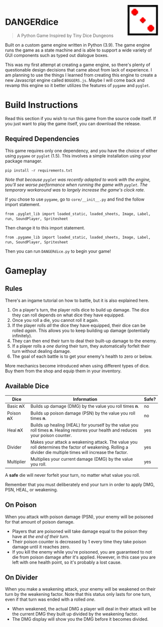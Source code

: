 <img src="app/assets/icon.png" height="100" align="right" />

# DANGERdice

> A Python Game Inspired by Tiny Dice Dungeons

Built on a custom game engine written in Python (3.9). The game engine runs the game as a state machine and 
is able to support a wide variety of GUI components such as typed out dialogue boxes.

This was my first attempt at creating a game engine, so there's plenty of questionable design decisions 
that came about from lack of experience. I am planning to use the things I learned from creating this engine 
to create a new Javascript engine called `BOGGERS.js`. Maybe I will come back and revamp this engine so it
better utilizes the features of `pygame` and `pyglet`. 

# Build Instructions

Read this section if you wish to run this game from the source code itself. 
If you just want to play the game itself, you can download the release.

## Required Dependencies
This game requires only one dependency, and you have the choice of either using `pygame` or `pyglet` (1.5).
This involves a simple installation using your package manager.

```
pip install -r requirements.txt
```

_Note that because `pyglet` was recently adapted to work with the engine, you'll see worse performance 
when running the game with `pyglet`. The temporary workaround was to largely increase the game's clock rate._

If you chose to use `pygame`, go to `core/__init__.py` and find the follow import statement.
```
from .pyglet_lib import loaded_static, loaded_sheets, Image, Label, run, SoundPlayer, Spritesheet
```
Then change it to this import statement.
```
from .pygame_lib import loaded_static, loaded_sheets, Image, Label, run, SoundPlayer, Spritesheet
```

Then you can run `DANGERdice.py` to begin your game!

# Gameplay

## Rules

There's an ingame tutorial on how to battle, but it is also explained here.

1. On a player's turn, the player rolls dice to build up damage. The dice they can roll depends on what dice they have equipped. 
2. Once you roll a die, you cannot roll it again. 
3. If the player rolls _all_ the dice they have equipped, their dice can be rolled _again_. This allows you to keep building up damage (potentially infinitely).
4. They can then end their turn to deal their built-up damage to the enemy.
5. If a player rolls a _one_ during their turn, they automatically forfeit their turn without dealing damage.
5. The goal of each battle is to get your enemy's health to zero or below.

More mechanics become introduced when using different types of dice. Buy them from the shop and equip them in your inventory.

## Available Dice

Dice | Information | Safe?
---- | ----------- | -----
Basic **n**X | Builds up damage (DMG) by the value you roll times **n**. | no
Poison **n**X | Builds up poison damage (PSN) by the value you roll times **n**. | no
Heal **n**X | Builds up healing (HEAL) for yourself by the value you roll times **n**. Healing restores your health and reduces your poison counter. | yes
Divider | Makes your attack a weakening attack. The value you roll determines the factor of weakening. Rolling a divider die multiple times will increase the factor. | yes
Multiplier | Multiplies your current damage (DMG) by the value you roll. | yes

A **safe** die will never forfeit your turn, no matter what value you roll.

Remember that you must deliberately end your turn in order to apply DMG, PSN, HEAL, or weakening.

## On Poison

When you attack with poison damage (PSN), your enemy will be poisoned for that amount of poison damage.
- Players that are poisoned will take damage equal to the poison they have at _the end of their turn_.
- Their poison counter is decreased by 1 every time they take poison damage until it reaches zero.
- If you kill the enemy while you're poisoned, you are guaranteed to not die from poison damage after it's applied.
However, in this case you are left with one health point, so it's probably a lost cause.

## On Divider

When you make a weakening attack, your enemy will be weakened on their turn by the weakening factor. Note that this status only lasts for one turn, even if that turn was ended with a rolled _one_.
- When weakened, the actual DMG a player will deal in their attack will be the current DMG they built up divided by the weakening factor.
- The DMG display will show you the DMG before it becomes divided.
